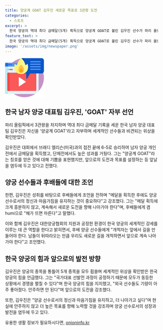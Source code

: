 ```yaml
---
title: 양궁계 GOAT 김우진 새로운 목표로 3관왕 도전
categories:
  - 스포츠
excerpt: >
  한국 양궁의 역대 최다 금메달(5개) 획득으로 양궁계 GOAT로 불린 김우진 선수가 파리 올림픽에서 3관왕을 달성했다. 대한양궁협회의 지원과 공정한 경쟁으로 이루어진 성과라며 후배들에게 조언을 전하며 앞으로의 목표를 밝히기도 했다. 김우진은 메달에 젖어 있지 말고 새로운 목표를 향해 나아가야 한다고 당부했다. 이러한 업적과 메시지로 김우진의 위상이 더욱 높아졌다.
feature_text: >
  한국 양궁의 역대 최다 금메달(5개) 획득으로 양궁계 GOAT로 불린 김우진 선수가 파리 올림픽에서 3관왕을 달성했다. 대한양궁협회의 지원과 공정한 경쟁으로 이루어진 성과라며 후배들에게 조언을 전하며 앞으로의 목표를 밝히기도 했다. 김우진은 메달에 젖어 있지 말고 새로운 목표를 향해 나아가야 한다고 당부했다. 이러한 업적과 메시지로 김우진의 위상이 더욱 높아졌다.
image: '/assets/img/newspaper.png'
---
```


<p><img src="/assets/img/news.png" alt="rentncar 속보" /></p>

<h2 data-ke-size="size26">한국 남자 양궁 대표팀 김우진, 'GOAT' 자부 선언</h2>

<p data-ke-size="size16">파리 올림픽에서 3관왕을 차지하며 역대 최다 금메달 기록을 세운 한국 남자 양궁 대표팀 김우진은 자신을 '양궁계 GOAT'라고 자부하며 세계적인 선수들과 비견되는 위상을 확인받았다.</p>

<p data-ke-size="size16">김우진은 대회에서 브래디 엘리슨(미국)과의 접전 끝에 6-5로 승리하여 남자 양궁 개인전에서 금메달을 획득했고, 단체전에서도 높은 성과를 거뒀다. 그는 "양궁계 GOAT"라는 칭호를 얻은 것에 대해 기쁨을 표현했지만, 앞으로의 도전과 목표를 설정하는 등 앞날을 염두에 두고 있다고 전했다.</p>

<h2 data-ke-size="size26">양궁 선수들과 후배들에 대한 조언</h2>

<p data-ke-size="size16">한편, 김우진은 성취를 바탕으로 후배들에게 조언을 전하며 "메달을 획득한 후에도 양궁 선수로서의 정신과 마음가짐을 유지하는 것이 중요하다"고 강조했다. 그는 "메달 획득에 크게 흥분하지 않고, 계속해서 새로운 도전을 향해 나아가야 한다"며, 후배들에게 겸 humi으로 "해가 뜨면 마른다"고 말했다.</p>

<p data-ke-size="size16">이와 함께 김우진은 대한양궁협회의 지원과 공정한 환경이 한국 양궁의 세계적인 강세를 이루는 데 큰 역할을 한다고 밝히면서, 후배 양궁 선수들에게 "개척자는 앞에서 길을 만들어야 한다. 남들이 뒤따라오는 만큼 우리도 새로운 길을 개척하면서 앞으로 계속 나아가야 한다"고 조언했다.</p>

<h2 data-ke-size="size26">한국 양궁의 힘과 앞으로의 발전 방향</h2>

<p data-ke-size="size16">김우진은 양궁의 종목을 통틀어 5개 종목을 모두 휩쓸며 세계적인 위상을 확인받은 한국 양궁의 힘을 언급했다. 그는 "국가대표 선발전 과정이 공정하기 때문에 모두가 동등한 상황에서 경쟁을 펼칠 수 있다"며 한국 양궁의 힘을 지지했고, "외국 선수들도 기량이 아주 좋아졌다. 안주하면 안 된다"며 앞으로의 도전을 강조했다.</p>

<p data-ke-size="size16">또한, 김우진은 "양궁 선수로서의 정신과 마음가짐을 유지하고, 더 나아가고 싶다"며 현실에 안주하지 않고 더 높은 목표를 향해 노력할 것을 강조하며 양궁 선수로서의 성장과 발전을 염두에 두고 있다.</p>
유용한 생활 정보가 필요하시다면, <a href="https://onioninfo.kr" rel="dofollow">onioninfo.kr</a>


